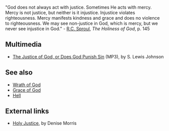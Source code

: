 "God does not always act with justice. Sometimes He acts with
mercy. Mercy is not justice, but neither is it injustice. Injustice
violates righteousness. Mercy manifests kindness and grace and does
no violence to righteousness. We may see non-justice in God, which
is mercy, but we never see injustice in God." -
[R.C. Sproul](R.C._Sproul "R.C. Sproul"), *The Holiness of God*, p.
145
## Multimedia

-   [The Justice of God, or Does God Punish Sin](http://www.believerschapeldallas.org/audio/slj-69_systematic-theology/101_SLJ_69_32K.mp3)
    (MP3), by S. Lewis Johnson


## See also

-   [Wrath of God](Wrath_of_God "Wrath of God")
-   [Grace of God](Grace_of_God "Grace of God")
-   [Hell](Hell "Hell")

## External links

-   [Holy Justice](http://www.trueu.org/dorms/stulounge/A000000386.cfm),
    by Denise Morris



